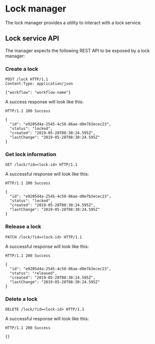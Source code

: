 # Lock manager

The lock manager provides a utility to interact with a lock service. 

## Lock service API

The manager expects the following REST API to be exposed by a lock manager:

### Create a lock

```http
POST /lock HTTP/1.1
Content-Type: application/json

{"workflow": "workflow-name"}
```

A success response will look like this:

```http
HTTP/1.1 200 Success

{
  "id": "e9205d4a-2545-4c58-86ae-d0e7b3ecec23",
  "status": "locked",
  "created": "2019-05-28T08:30:24.595Z",
  "lastChange": "2019-05-28T08:30:24.595Z"
}
```

### Get lock information

```http
GET /lock/?id=<lock-id> HTTP/1.1
```

A successful response will look like this:

```http
HTTP/1.1 200 Success

{
  "id": "e9205d4a-2545-4c58-86ae-d0e7b3ecec23",
  "status": "locked",
  "created": "2019-05-28T08:30:24.595Z",
  "lastChange": "2019-05-28T08:30:24.595Z"
}
```

### Release a lock

```http
PATCH /lock/?id=<lock-id> HTTP/1.1
```

A successful response will look like this:

```http
HTTP/1.1 200 Success

{
  "id": "e9205d4a-2545-4c58-86ae-d0e7b3ecec23",
  "status": "released",
  "created": "2019-05-28T08:30:24.595Z",
  "lastChange": "2019-05-28T08:30:24.595Z"
}
```

### Delete a lock

```http
DELETE /lock/?id=<lock-id> HTTP/1.1
```

A successful response will look like this:

```http
HTTP/1.1 200 Success

{}
```